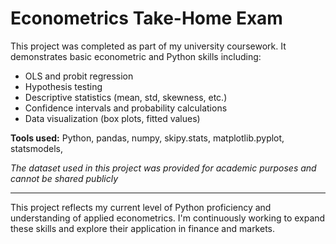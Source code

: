 # Econometrics Take-Home Exam

This project was completed as part of my university coursework. It demonstrates basic econometric and Python skills including:

- OLS and probit regression
- Hypothesis testing
- Descriptive statistics (mean, std, skewness, etc.)
- Confidence intervals and probability calculations
- Data visualization (box plots, fitted values)

**Tools used:** Python, pandas, numpy, skipy.stats, matplotlib.pyplot, statsmodels, 

*The dataset used in this project was provided for academic purposes and cannot be shared publicly*

---
This project reflects my current level of Python proficiency and understanding of applied econometrics. I'm continuously working to expand these skills and explore their application in finance and markets.
